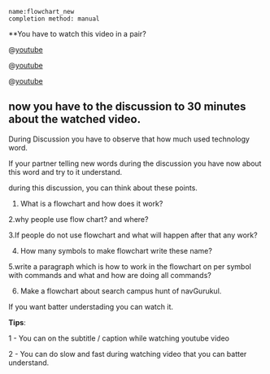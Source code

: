 

```ngMeta
name:flowchart_new
completion method: manual
```
**You have to watch this video in a pair?

@[youtube](iJmcgQRk048)


@[youtube](DF2XAc07eI0)


@[youtube](flowchart-programming.html)

## now you have to the discussion to 30 minutes about the watched video.

During Discussion you have to observe that how much used technology word.

If your partner telling new words during the discussion you have now about this word and try to it understand.

during this discussion, you can think about these points.


1. What is a flowchart and how does it work?


2.why people use flow chart? and where?


3.If people do not use flowchart and what will happen after that any work?


4. How many symbols to make flowchart write these name?


5.write a paragraph which is how to work in the flowchart on per symbol with commands and what and how are doing all commands?


6. Make a flowchart about search campus hunt of navGurukul.


If you want batter understading you can watch it.


**Tips**:

1 - You can on the subtitle / caption while watching youtube video

2 - You can do slow and fast during watching video that you can batter understand.
